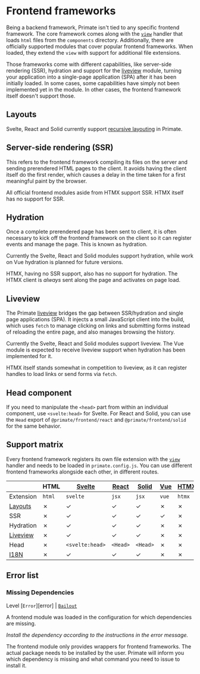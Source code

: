 # Frontend frameworks

Being a backend framework, Primate isn't tied to any specific frontend
framework. The core framework comes along with the [`view`][view] handler that
loads `html` files from the `components` directory. Additionally, there are
officially supported modules that cover popular frontend frameworks. When
loaded, they extend the `view` with support for additional file extensions.

Those frameworks come with different capabilities, like server-side rendering
(SSR), hydration and support for the [liveview](liveview) module, turning your 
application into a single-page application (SPA) after it has been initially
loaded. In some cases, some capabilities have simply not been implemented yet
in the module. In other cases, the frontend framework itself doesn't support
those.

## Layouts

Svelte, React and Solid currently support [recursive layouting][Layouts] in
Primate.

## Server-side rendering (SSR)

This refers to the frontend framework compiling its files on the server and
sending prerendered HTML pages to the client. It avoids having the client
itself do the first render, which causes a delay in the time taken for a first
meaningful paint by the browser.

All official frontend modules aside from HTMX support SSR. HTMX itself has no
support for SSR.

## Hydration

Once a complete prerendered page has been sent to client, it is often necessary
to kick off the frontend framework on the client so it can register events and
manage the page. This is known as hydration.

Currently the Svelte, React and Solid modules support hydration, while work on
Vue hydration is planned for future versions.

HTMX, having no SSR support, also has no support for hydration. The HTMX client
is *always* sent along the page and activates on page load.

## Liveview

The Primate [liveview](/modules/liveview) bridges the gap between SSR/hydration
and single page applications (SPA). It injects a small JavaScript client into 
the build, which uses `fetch` to manage clicking on links and submitting forms
instead of reloading the entire page, and also manages browsing the history.

Currently the Svelte, React and Solid modules support liveview. The Vue module
is expected to receive liveview support when hydration has been implemented for
it.

HTMX itself stands somewhat in competition to liveview, as it can register
handles to load links or send forms via `fetch`.

## Head component

If you need to manipulate the `<head>` part from within an individual
component, use `<svelte:head>` for Svelte. For React and Solid, you can use the
`Head` export of `@primate/frontend/react` and `@primate/frontend/solid` for
the same behavior.

## Support matrix

Every frontend framework registers its own file extension with the
[`view`][view] handler and needs to be loaded in `primate.config.js`. You can
use different frontend frameworks alongside each other, in different routes.

|          |HTML  |[Svelte]       |[React] |[Solid] |[Vue]|[HTMX]|[Handlebars]|
|----------|------|---------------|--------|--------|-----|------|------------|
|Extension |`html`|`svelte`       |`jsx`   |`jsx`   |`vue`|`htmx`|`hbs`       |
|[Layouts] |✗     |✓              |✓       |✓       |✗    |✗     |✗           | 
|SSR       |✗     |✓              |✓       |✓       |✓    |✗     |✓           | 
|Hydration |✗     |✓              |✓       |✓       |✗    |✗     |✗           |
|[Liveview]|✗     |✓              |✓       |✓       |✗    |✗     |✗           |
|Head      |✗     |`<svelte:head>`|`<Head>`|`<Head>`|✗    |✗     |✗           |
|[I18N]    |✗     |✓              |✓       |✓       |✗    |✗     |✗           |

## Error list

### Missing Dependencies

Level [`Error`][error] | [`Bailout`][bailout]

A frontend module was loaded in the configuration for which dependencies are
missing.

*Install the dependency according to the instructions in the error message.*

The frontend module only provides wrappers for frontend frameworks. The actual
package needs to be installed by the user. Primate will inform you which
dependency is missing and what command you need to issue to install it.

[view]: /guide/responses#view
[Svelte]: /modules/svelte
[React]: /modules/react
[Solid]: /modules/solid
[Vue]: /modules/vue
[HTMX]: /modules/htmx
[Handlebars]: /modules/handlebars
[Layouts]: /guide/layouts
[Liveview]: /modules/liveview
[I18N]: /modules/i18n
[bailout]: /guide/logging#bailout
